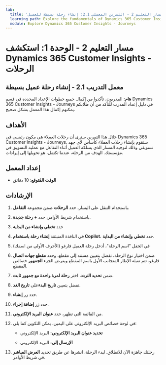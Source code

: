 ```yaml
---
lab:
  title: 'مسار التعليم 2 - التمرين المعملي 2.1: إنشاء رحلة بسيطة للعميل'
  learning path: Explore the fundamentals of Dynamics 365 Customer Insights
  module: Explore Dynamics 365 Customer Insights - Journeys
---
```


مسار التعليم 2 - الوحدة 1: استكشف Dynamics 365 Customer Insights - الرحلات
========================

## معمل التدريب 2.1 - إنشاء رحلة عميل بسيطة

**هام**: المدربون، تأكدوا من إكمال جميع خطوات الإعداد المحددة في قسم Dynamics 365 Customer Insights - Journeys في دليل إعداد المدرب للتأكد من أن طلابكم يمكنهم إكمال هذا المعمل بشكل صحيح.   

## الأهداف

خلال هذا التمرين سترى أن رحلات العملاء هي مكون رئيسي في Dynamics 365 Customer Insights - Journeys. ستقوم بإنشاء رحلات العملاء كأساس لأي جهد تسويقي وذلك لتوجيه المسار الذي يسلكه العميل أثناء التفاعل مع عملية التسويق في مؤسستك. الهدف من الرحلة، عندما تكتمل، هو تحويلها إلى إيرادات. 

## إعداد المعمل

  - **الوقت المُتوقع**: 10 دقائق

## الإرشادات
1. باستخدام التنقل على اليسار، حدد **الرحلات** ضمن مجموعة **التفاعل**.

1. باستخدام شريط الأوامر، حدد **+ رحلة جديدة**.

1. حدد **تخطي وإنشاء من البداية**

1. في النافذة المنبثقة **إنشاء رحلة باستخدام Copilot**، حدد **تخطي** **وإنشاء من البداية**.

1. في الحقل "اسم الرحلة"، أدخل رحلة العميل فارغو (الأحرف الأولى من اسمك) 

1. ضمن اختيار نوع الرحلة، تفضل بتعيين مستند إلى مقطع، وحدد **مقطع جهات اتصال** فارغو. تتم تعبئة الإطار المتجانب الأول باسم المقطع ويعرض الجزء **الجمهور** خصائص المقطع.

1. ضمن **تحديد التردد**، اختر **رحلة لمرة واحدة مع جمهور ثابت**.

1. تفضل بتعيين **تاريخ البدء**على **تاريخ الغد**.

1. حدد زر **إنشاء**.

1. حدد زر **إضافة إجراء**.

1. من القائمة التي تظهر، حدد **عنوان البريد الإلكتروني**.

1. في لوحة خصائص البريد الإلكتروني على اليمين، يمكن التكوين كما يلي:

    - **تحديد عنوان البريد الإلكتروني:** البريد الإلكتروني 

    - **الإرسال إلى:** البريد الإلكتروني

1. رحلتك جاهزة الآن للانطلاق. لبدء الرحلة، انشرها عن طريق تحديد **العرض المباشر** في شريط الأوامر.

